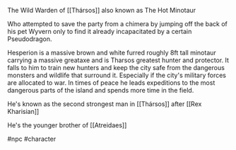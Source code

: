 The Wild Warden of [[Thársos]] also known as The Hot Minotaur

Who attempted to save the party from a chimera by jumping off the back of his pet Wyvern only to find it already incapacitated by a certain Pseudodragon.

Hesperion is a massive brown and white furred roughly 8ft tall minotaur carrying a massive greataxe and is Tharsos greatest hunter and protector. It falls to him to train new hunters and keep the city safe from the dangerous monsters and wildlife that surround it. Especially if the city's military forces are allocated to war. In times of peace he leads expeditions to the most dangerous parts of the island and spends more time in the field.

He's known as the second strongest man in [[Thársos]] after [[Rex Kharisian]]

He's the younger brother of [[Atreidaes]]

#npc #character

